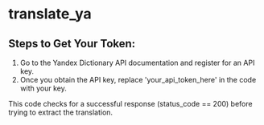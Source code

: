 # translate_ya
## Steps to Get Your Token:
1. Go to the Yandex Dictionary API documentation and register for an API key.
2. Once you obtain the API key, replace 'your_api_token_here' in the code with your key.

This code checks for a successful response (status_code == 200) before trying to extract the translation.
